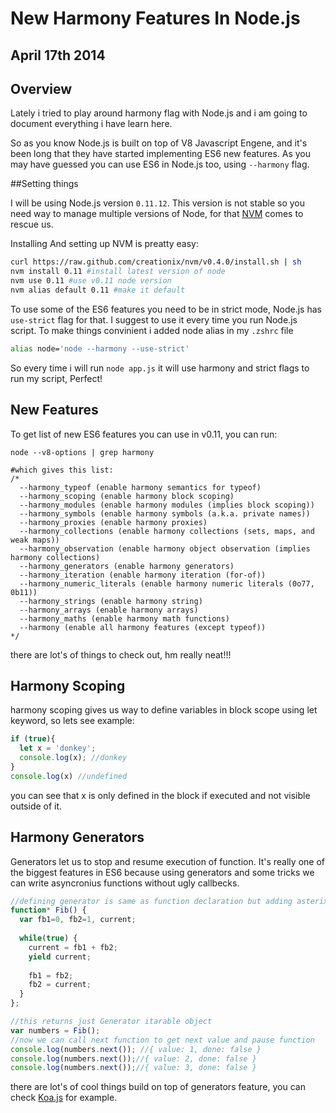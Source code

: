 # New Harmony Features In Node.js
## April 17th 2014

## Overview


Lately i tried to play around harmony flag with Node.js and i am going to document everything i have learn here.

So as you know Node.js is built on top of V8 Javascript Engene, and it's been long that they have started implementing ES6 new features. As you may have guessed you can use ES6 in Node.js too, using `--harmony` flag.   


##Setting things   


I will be using Node.js version `0.11.12`. This version is not stable so you need way to manage multiple versions of Node, for that [NVM](https://github.com/creationix/nvm) comes to rescue us.

Installing And setting up NVM is preatty easy: 
```bash 
curl https://raw.github.com/creationix/nvm/v0.4.0/install.sh | sh
nvm install 0.11 #install latest version of node
nvm use 0.11 #use v0.11 node version  
nvm alias default 0.11 #make it default
```

To use some of the ES6 features you need to be in strict mode, Node.js has `use-strict` flag for that. I suggest to use it every time you run Node.js script. To make things convinient i added node alias in my `.zshrc` file

```bash
alias node='node --harmony --use-strict'
```
So every time i will run `node app.js` it will use harmony and strict flags to run my script, Perfect!


## New Features

To get list of new ES6 features you can use in v0.11, you can run:
```
node --v8-options | grep harmony

#which gives this list:
/*
  --harmony_typeof (enable harmony semantics for typeof)
  --harmony_scoping (enable harmony block scoping)
  --harmony_modules (enable harmony modules (implies block scoping))
  --harmony_symbols (enable harmony symbols (a.k.a. private names))
  --harmony_proxies (enable harmony proxies)
  --harmony_collections (enable harmony collections (sets, maps, and weak maps))
  --harmony_observation (enable harmony object observation (implies harmony collections)
  --harmony_generators (enable harmony generators)
  --harmony_iteration (enable harmony iteration (for-of))
  --harmony_numeric_literals (enable harmony numeric literals (0o77, 0b11))
  --harmony_strings (enable harmony string)
  --harmony_arrays (enable harmony arrays)
  --harmony_maths (enable harmony math functions)
  --harmony (enable all harmony features (except typeof))
*/
```
there are lot's of things to check out, hm really neat!!!


## Harmony Scoping
harmony scoping gives us way to define variables in block scope using let keyword,
so lets see example:
```js
if (true){
  let x = 'donkey';
  console.log(x); //donkey
}
console.log(x) //undefined
```
you can see that x is only defined in the block if executed and not visible outside of it. 

## Harmony Generators
Generators let us to stop and resume execution of function. It's really one of the biggest features in ES6 because using generators and some tricks we can write asyncronius functions without ugly callbecks.
```js
//defining generator is same as function declaration but adding asterix *
function* Fib() {
  var fb1=0, fb2=1, current;
  
  while(true) {
    current = fb1 + fb2;
    yield current;
    
    fb1 = fb2;
    fb2 = current;
  }
};

//this returns just Generator itarable object
var numbers = Fib();
//now we can call next function to get next value and pause function
console.log(numbers.next()); //{ value: 1, done: false }
console.log(numbers.next());//{ value: 2, done: false }
console.log(numbers.next());//{ value: 3, done: false }
```
there are lot's of cool things build on top of generators feature, you can check [Koa.js](http://koajs.com/) for example.

